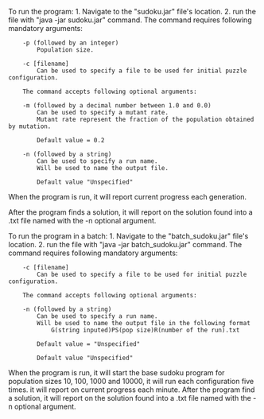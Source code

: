 To run the program:
	1. Navigate to the "sudoku.jar" file's location.
	2. run the file with "java -jar sudoku.jar" command.
		The command requires following mandatory arguments:

		-p (followed by an integer)
			Population size.

		-c [filename]
			Can be used to specify a file to be used for initial puzzle configuration.

		The command accepts following optional arguments:

		-m (followed by a decimal number between 1.0 and 0.0)
			Can be used to specify a mutant rate.
			Mutant rate represent the fraction of the population obtained by mutation.

			Default value = 0.2

		-n (followed by a string)
			Can be used to specify a run name.
			Will be used to name the output file.

			Default value "Unspecified"
When the program is run,
	it will report current progress each generation.

After the program finds a solution,
	it will report on the solution found into a .txt file named with the -n optional argument.



To run the program in a batch:
	1. Navigate to the "batch_sudoku.jar" file's location.
	2. run the file with "java -jar batch_sudoku.jar" command.
		The command requires following mandatory arguments:

		-c [filename]
			Can be used to specify a file to be used for initial puzzle configuration.

		The command accepts following optional arguments:

		-n (followed by a string)
			Can be used to specify a run name.
			Will be used to name the output file in the following format
				G(string inputed)PS(pop size)R(number of the run).txt

			Default value = "Unspecified"

			Default value "Unspecified"

When the program is run,
	it will start the base sudoku program for population sizes 10, 100, 1000 and 10000,
	it will run each configuration five times.
	it will report on current progress each minute.
After the program find a solution,
	it will report on the solution found into a .txt file named with the -n optional argument.
